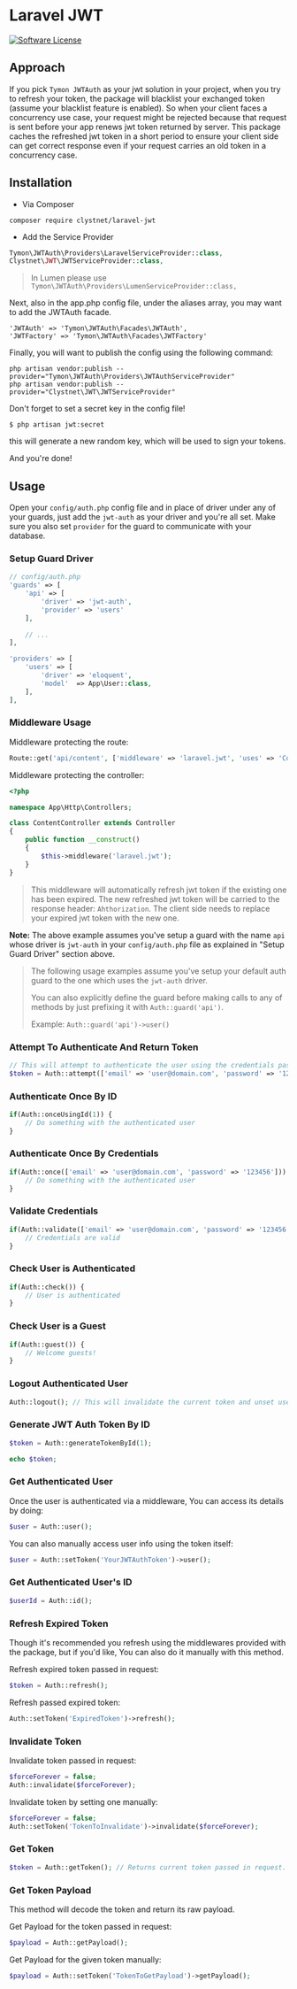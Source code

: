 Laravel JWT
==========
[![Software License][ico-license]](LICENSE.md)

## Approach

If you pick `Tymon JWTAuth` as your jwt solution in your project, when you try to refresh your token, the package will blacklist your exchanged token (assume your blacklist feature is enabled). So when your client faces a concurrency use case,  your request might be rejected because that request is sent before your app renews jwt token returned by server. This package caches the refreshed jwt token in a short period to ensure your client side can get correct response even if your request carries an old token in a concurrency case.

## Installation

* Via Composer
```
composer require clystnet/laravel-jwt
```

* Add the Service Provider

```php
Tymon\JWTAuth\Providers\LaravelServiceProvider::class,
Clystnet\JWT\JWTServiceProvider::class,
```

> In Lumen please use `Tymon\JWTAuth\Providers\LumenServiceProvider::class,`

Next, also in the app.php config file, under the aliases array, you may want to add the JWTAuth facade.

```
'JWTAuth' => 'Tymon\JWTAuth\Facades\JWTAuth',
'JWTFactory' => 'Tymon\JWTAuth\Facades\JWTFactory'
```

Finally, you will want to publish the config using the following command:

```
php artisan vendor:publish --provider="Tymon\JWTAuth\Providers\JWTAuthServiceProvider"
php artisan vendor:publish --provider="Clystnet\JWT\JWTServiceProvider"
```

Don't forget to set a secret key in the config file!

```
$ php artisan jwt:secret
```

this will generate a new random key, which will be used to sign your tokens.

And you're done!

## Usage

Open your `config/auth.php` config file and in place of driver under any of your guards, just add the `jwt-auth` as your driver and you're all set.
Make sure you also set `provider` for the guard to communicate with your database.

### Setup Guard Driver

``` php
// config/auth.php
'guards' => [
    'api' => [
        'driver' => 'jwt-auth',
        'provider' => 'users'
    ],
    
    // ...
],

'providers' => [
    'users' => [
        'driver' => 'eloquent',
        'model'  => App\User::class,
    ],
],
```

### Middleware Usage

Middleware protecting the route:

``` php
Route::get('api/content', ['middleware' => 'laravel.jwt', 'uses' => 'ContentController@content']);
```

Middleware protecting the controller:

``` php
<?php

namespace App\Http\Controllers;

class ContentController extends Controller
{
    public function __construct() 
    {
        $this->middleware('laravel.jwt');
    }
}
```
> This middleware will automatically refresh jwt token if the existing one has been expired. The new refreshed jwt token will be carried to the response header: `Ahthorization`. The client side needs to replace your expired jwt token with the new one. 

**Note:** The above example assumes you've setup a guard with the name `api` whose driver is `jwt-auth` in your `config/auth.php` file as explained in "Setup Guard Driver" section above.

> The following usage examples assume you've setup your default auth guard to the one which uses the `jwt-auth` driver.
>
> You can also explicitly define the guard before making calls to any of methods by just prefixing it with `Auth::guard('api')`. 
>
> Example: `Auth::guard('api')->user()`

### Attempt To Authenticate And Return Token

``` php
// This will attempt to authenticate the user using the credentials passed and returns a JWT Auth Token for subsequent requests.
$token = Auth::attempt(['email' => 'user@domain.com', 'password' => '123456']);
```

### Authenticate Once By ID

``` php
if(Auth::onceUsingId(1)) {
    // Do something with the authenticated user
}
```

### Authenticate Once By Credentials

``` php
if(Auth::once(['email' => 'user@domain.com', 'password' => '123456'])) {
    // Do something with the authenticated user
}
```

### Validate Credentials

``` php
if(Auth::validate(['email' => 'user@domain.com', 'password' => '123456'])) {
    // Credentials are valid
}
```

### Check User is Authenticated

``` php
if(Auth::check()) {
    // User is authenticated
}
```

### Check User is a Guest

``` php
if(Auth::guest()) {
    // Welcome guests!
}
```

### Logout Authenticated User

``` php
Auth::logout(); // This will invalidate the current token and unset user/token values.
```

### Generate JWT Auth Token By ID
   
``` php
$token = Auth::generateTokenById(1);

echo $token;
```

### Get Authenticated User

Once the user is authenticated via a middleware, You can access its details by doing:

``` php
$user = Auth::user();
```

You can also manually access user info using the token itself:

``` php
$user = Auth::setToken('YourJWTAuthToken')->user();
```

### Get Authenticated User's ID

``` php
$userId = Auth::id();
```

### Refresh Expired Token

Though it's recommended you refresh using the middlewares provided with the package,
but if you'd like, You can also do it manually with this method.

Refresh expired token passed in request:

``` php
$token = Auth::refresh();
```

Refresh passed expired token:

``` php
Auth::setToken('ExpiredToken')->refresh();
```

### Invalidate Token

Invalidate token passed in request:

``` php
$forceForever = false;
Auth::invalidate($forceForever);
```

Invalidate token by setting one manually:

``` php
$forceForever = false;
Auth::setToken('TokenToInvalidate')->invalidate($forceForever);
```

### Get Token

``` php
$token = Auth::getToken(); // Returns current token passed in request.
```

### Get Token Payload

This method will decode the token and return its raw payload.

Get Payload for the token passed in request:

``` php
$payload = Auth::getPayload();
```

Get Payload for the given token manually:

``` php
$payload = Auth::setToken('TokenToGetPayload')->getPayload();
```

[ico-license]: https://img.shields.io/badge/license-MIT-brightgreen.svg?style=flat-square
